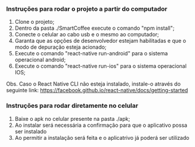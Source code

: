 ### Instruções para rodar o projeto a partir do computador

1. Clone o projeto;
2. Dentro da pasta ./SmartCoffee execute o comando "npm install";
3. Conecte o celular ao cabo usb e o mesmo ao computador;
4. Garanta que as opções de desenvolvedor estejam habilitadas e que o modo de depuração esteja acionado;
5. Execute o comando "react-native run-android" para o sistema operacional android;
6. Execute o comando "react-native run-ios" para o sistema operacional IOS;


Obs. Caso o React Native CLI não esteja instalado, instale-o através do seguinte link: https://facebook.github.io/react-native/docs/getting-started

### Instruções para rodar diretamente no celular

1. Baixe o apk no celular presente na pasta ./apk;
2. Ao instalar será necessária a confirmação para que o aplicativo possa ser instalado
3. Ao permitir a instalação será feita e o aplicatrivo já poderá ser utilizado

